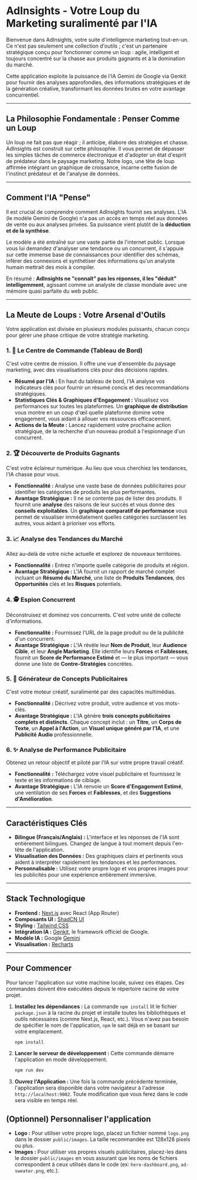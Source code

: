# AdInsights - Votre Loup du Marketing suralimenté par l'IA

Bienvenue dans AdInsights, votre suite d'intelligence marketing tout-en-un. Ce n'est pas seulement une collection d'outils ; c'est un partenaire stratégique conçu pour fonctionner comme un loup : agile, intelligent et toujours concentré sur la chasse aux produits gagnants et à la domination du marché.

Cette application exploite la puissance de l'IA Gemini de Google via Genkit pour fournir des analyses approfondies, des informations stratégiques et de la génération créative, transformant les données brutes en votre avantage concurrentiel.

---

## La Philosophie Fondamentale : Penser Comme un Loup

Un loup ne fait pas que réagir ; il anticipe, élabore des stratégies et chasse. AdInsights est construit sur cette philosophie. Il vous permet de dépasser les simples tâches de commerce électronique et d'adopter un état d'esprit de prédateur dans le paysage marketing. Notre logo, une tête de loup affirmée intégrant un graphique de croissance, incarne cette fusion de l'instinct prédateur et de l'analyse de données.

---

## Comment l'IA "Pense"

Il est crucial de comprendre comment AdInsights fournit ses analyses. L'IA (le modèle Gemini de Google) n'a pas un accès en temps réel aux données de vente ou aux analyses privées. Sa puissance vient plutôt de la **déduction et de la synthèse**.

Le modèle a été entraîné sur une vaste partie de l'internet public. Lorsque vous lui demandez d'analyser une tendance ou un concurrent, il s'appuie sur cette immense base de connaissances pour identifier des schémas, inférer des connexions et synthétiser des informations qu'un analyste humain mettrait des mois à compiler.

En résumé : **AdInsights ne "connaît" pas les réponses, il les "déduit" intelligemment**, agissant comme un analyste de classe mondiale avec une mémoire quasi parfaite du web public.

---

## La Meute de Loups : Votre Arsenal d'Outils

Votre application est divisée en plusieurs modules puissants, chacun conçu pour gérer une phase critique de votre stratégie marketing.

### 1. 🐺 Le Centre de Commande (Tableau de Bord)

C'est votre centre de mission. Il offre une vue d'ensemble du paysage marketing, avec des visualisations clés pour des décisions rapides.
- **Résumé par l'IA :** En haut du tableau de bord, l'IA analyse vos indicateurs clés pour fournir un résumé concis et des recommandations stratégiques.
- **Statistiques Clés & Graphiques d'Engagement :** Visualisez vos performances sur toutes les plateformes. Un **graphique de distribution** vous montre en un coup d'œil quelle plateforme domine votre engagement, vous aidant à allouer vos ressources efficacement.
- **Actions de la Meute :** Lancez rapidement votre prochaine action stratégique, de la recherche d'un nouveau produit à l'espionnage d'un concurrent.

### 2. 🏆 Découverte de Produits Gagnants

C'est votre éclaireur numérique. Au lieu que vous cherchiez les tendances, l'IA chasse pour vous.
- **Fonctionnalité :** Analyse une vaste base de données publicitaires pour identifier les catégories de produits les plus performantes.
- **Avantage Stratégique :** Il ne se contente pas de lister des produits. Il fournit une **analyse** des raisons de leur succès et vous donne des **conseils exploitables**. Un **graphique comparatif de performance** vous permet de visualiser immédiatement quelles catégories surclassent les autres, vous aidant à prioriser vos efforts.

### 3. 📈 Analyse des Tendances du Marché

Allez au-delà de votre niche actuelle et explorez de nouveaux territoires.
- **Fonctionnalité :** Entrez n'importe quelle catégorie de produits et région.
- **Avantage Stratégique :** L'IA fournit un rapport de marché complet incluant un **Résumé du Marché**, une liste de **Produits Tendances**, des **Opportunités** clés et les **Risques** potentiels.

### 4. 🕵️ Espion Concurrent

Déconstruisez et dominez vos concurrents. C'est votre unité de collecte d'informations.
- **Fonctionnalité :** Fournissez l'URL de la page produit ou de la publicité d'un concurrent.
- **Avantage Stratégique :** L'IA révèle leur **Nom de Produit**, leur **Audience Cible**, et leur **Angle Marketing**. Elle identifie leurs **Forces** et **Faiblesses**, fournit un **Score de Performance Estimé** et — le plus important — vous donne une liste de **Contre-Stratégies** concrètes.

### 5. 🎨 Générateur de Concepts Publicitaires

C'est votre moteur créatif, suralimenté par des capacités multimédias.
- **Fonctionnalité :** Décrivez votre produit, votre audience et vos mots-clés.
- **Avantage Stratégique :** L'IA génère **trois concepts publicitaires complets et distincts**. Chaque concept inclut : un **Titre**, un **Corps de Texte**, un **Appel à l'Action**, un **Visuel unique généré par l'IA**, et une **Publicité Audio** professionnelle.

### 6. ✨ Analyse de Performance Publicitaire

Obtenez un retour objectif et piloté par l'IA sur votre propre travail créatif.
- **Fonctionnalité :** Téléchargez votre visuel publicitaire et fournissez le texte et les informations de ciblage.
- **Avantage Stratégique :** L'IA renvoie un **Score d'Engagement Estimé**, une ventilation de ses **Forces** et **Faiblesses**, et des **Suggestions d'Amélioration**.

---

## Caractéristiques Clés

- **Bilingue (Français/Anglais) :** L'interface et les réponses de l'IA sont entièrement bilingues. Changez de langue à tout moment depuis l'en-tête de l'application.
- **Visualisation des Données :** Des graphiques clairs et pertinents vous aident à interpréter rapidement les tendances et les performances.
- **Personnalisable :** Utilisez votre propre logo et vos propres images pour les publicités pour une expérience entièrement immersive.

---

## Stack Technologique

-   **Frontend :** [Next.js](https://nextjs.org/) avec React (App Router)
-   **Composants UI :** [ShadCN UI](https://ui.shadcn.com/)
-   **Styling :** [Tailwind CSS](https://tailwindcss.com/)
-   **Intégration IA :** [Genkit](https://firebase.google.com/docs/genkit), le framework officiel de Google.
-   **Modèle IA :** Google [Gemini](https://deepmind.google/technologies/gemini/)
-   **Visualisation :** [Recharts](https://recharts.org/)

---

## Pour Commencer

Pour lancer l'application sur votre machine locale, suivez ces étapes. Ces commandes doivent être exécutées depuis le répertoire racine de votre projet.

1.  **Installez les dépendances :**
    La commande `npm install` lit le fichier `package.json` à la racine du projet et installe toutes les bibliothèques et outils nécessaires (comme Next.js, React, etc.). Vous n'avez pas besoin de spécifier le nom de l'application, `npm` le sait déjà en se basant sur votre emplacement.
    ```bash
    npm install
    ```

2.  **Lancer le serveur de développement :**
    Cette commande démarre l'application en mode développement.
    ```bash
    npm run dev
    ```

3.  **Ouvrez l'Application :**
    Une fois la commande précédente terminée, l'application sera disponible dans votre navigateur à l'adresse `http://localhost:9002`. Toute modification que vous ferez dans le code sera visible en temps réel.

## (Optionnel) Personnaliser l'application

-   **Logo :** Pour utiliser votre propre logo, placez un fichier nommé `logo.png` dans le dossier `public/images`. La taille recommandée est 128x128 pixels ou plus.
-   **Images :** Pour utiliser vos propres visuels publicitaires, placez-les dans le dossier `public/images` en vous assurant que les noms de fichiers correspondent à ceux utilisés dans le code (ex: `hero-dashboard.png`, `ad-sweater.png`, etc.).
